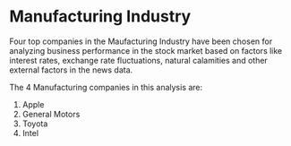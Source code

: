 # Manufacturing Industry

Four top companies in the Maufacturing Industry have been chosen for analyzing business performance in the stock market based on factors like interest rates, exchange rate fluctuations, natural calamities and other external factors  in the news data.

The 4 Manufacturing companies in this analysis are:
1. Apple
2. General Motors
3. Toyota
4. Intel
